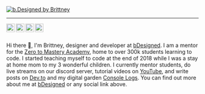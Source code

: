 [![b.Designed by Brittney](https://console-logs.netlify.app/dev.png)](https://www.bdesigned.dev) 

<hr/>

<a href="https://twitter.com/brittneypostma">
  <img align="left" alt="Hemant Joshi| Twitter" width="22px" src="https://cdn.jsdelivr.net/npm/simple-icons@v3/icons/twitter.svg" />
</a>
<a href="https://www.linkedin.com/in/brittneypostma/">
  <img align="left" alt="Linkedin" width="22px" src="https://cdn.jsdelivr.net/npm/simple-icons@v3/icons/linkedin.svg" />
</a>
<a href="https://www.facebook.com/b.Designed11/">
  <img align="left" alt="Telegram" width="22px" src="https://cdn.jsdelivr.net/npm/simple-icons@v3/icons/facebook.svg" />
</a>
<a href="https://www.youtube.com/channel/UCyvOaBoW3Jti69U4Gw1ci9Q">
  <img align="left" alt=" Codechef" width="22px" src="https://cdn.jsdelivr.net/npm/simple-icons@v3/icons/youtube.svg" />
</a>

<br/><br/>

Hi there 👋, I'm Brittney, designer and developer at [bDesigned](https://www.bdesigned.dev/). I am a mentor for the [Zero to Mastery Academy](https://academy.zerotomastery.io/?affcode=441520_gjue7n-1), home to over 300k students learning to code. I started teaching myself to code at the end of 2018 while I was a stay at home mom to my 3 wonderful children. I currently mentor students, do live streams on our discord server, tutorial videos on [YouTube](https://www.youtube.com/channel/UCyvOaBoW3Jti69U4Gw1ci9Q?view_as=subscriber), and write posts on [Dev.to](https://dev.to/bdesigned) and my digital garden [Console Logs](https://console-logs.netlify.app/). You can find out more about me at [bDesigned](https://www.bdesigned.dev/) or any social link above.


